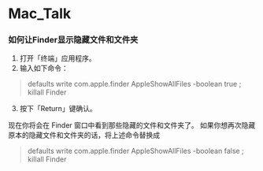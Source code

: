 # Mac_Talk


### 如何让Finder显示隐藏文件和文件夹

1. 打开「终端」应用程序。
2. 输入如下命令：


> defaults write com.apple.finder AppleShowAllFiles -boolean true ; killall Finder

3. 按下「Return」键确认。

现在你将会在 Finder 窗口中看到那些隐藏的文件和文件夹了。
如果你想再次隐藏原本的隐藏文件和文件夹的话，将上述命令替换成
>defaults write com.apple.finder AppleShowAllFiles -boolean false ; killall Finder








